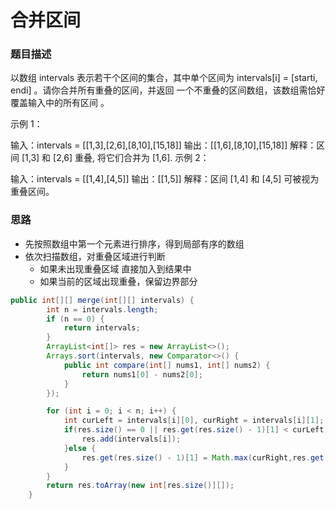 # 合并区间
### 题目描述
以数组 intervals 表示若干个区间的集合，其中单个区间为 intervals[i] = [starti, endi] 。请你合并所有重叠的区间，并返回 一个不重叠的区间数组，该数组需恰好覆盖输入中的所有区间 。



示例 1：

输入：intervals = [[1,3],[2,6],[8,10],[15,18]]
输出：[[1,6],[8,10],[15,18]]
解释：区间 [1,3] 和 [2,6] 重叠, 将它们合并为 [1,6].
示例 2：

输入：intervals = [[1,4],[4,5]]
输出：[[1,5]]
解释：区间 [1,4] 和 [4,5] 可被视为重叠区间。

### 思路
- 先按照数组中第一个元素进行排序，得到局部有序的数组
- 依次扫描数组，对重叠区域进行判断
  - 如果未出现重叠区域 直接加入到结果中
  - 如果当前的区域出现重叠，保留边界部分

```java
public int[][] merge(int[][] intervals) {
        int n = intervals.length;
        if (n == 0) {
            return intervals;
        }
        ArrayList<int[]> res = new ArrayList<>();
        Arrays.sort(intervals, new Comparator<>() {
            public int compare(int[] nums1, int[] nums2) {
                return nums1[0] - nums2[0];
            }
        });

        for (int i = 0; i < n; i++) {
            int curLeft = intervals[i][0], curRight = intervals[i][1];
            if(res.size() == 0 || res.get(res.size() - 1)[1] < curLeft){
                res.add(intervals[i]);
            }else {
                res.get(res.size() - 1)[1] = Math.max(curRight,res.get(res.size() - 1)[1]);
            }
        }
        return res.toArray(new int[res.size()][]);
    }
```
